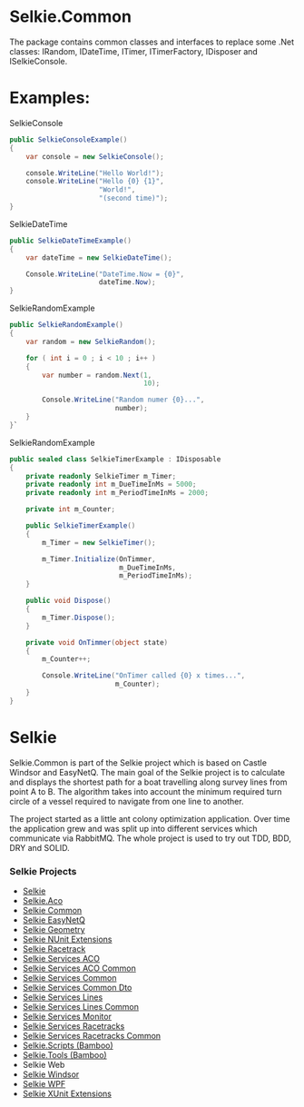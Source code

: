 # Selkie.Common

The package contains common classes and interfaces to replace some .Net classes: IRandom, IDateTime, ITimer, ITimerFactory, IDisposer and ISelkieConsole.
 
# Examples:
SelkieConsole
```CS
public SelkieConsoleExample()
{
	var console = new SelkieConsole();

	console.WriteLine("Hello World!");
	console.WriteLine("Hello {0} {1}",
					  "World!",
					  "(second time)");
}
```

SelkieDateTime
```CS
public SelkieDateTimeExample()
{
	var dateTime = new SelkieDateTime();

	Console.WriteLine("DateTime.Now = {0}",
					  dateTime.Now);
}
```

SelkieRandomExample
```CS
public SelkieRandomExample()
{
	var random = new SelkieRandom();

	for ( int i = 0 ; i < 10 ; i++ )
	{
		var number = random.Next(1,
								 10);

		Console.WriteLine("Random numer {0}...",
						  number);
	}
}`
```

SelkieRandomExample
```CS
public sealed class SelkieTimerExample : IDisposable
{
	private readonly SelkieTimer m_Timer;
	private readonly int m_DueTimeInMs = 5000;
	private readonly int m_PeriodTimeInMs = 2000;

	private int m_Counter;

	public SelkieTimerExample()
	{
		m_Timer = new SelkieTimer();

		m_Timer.Initialize(OnTimmer,
						   m_DueTimeInMs,
						   m_PeriodTimeInMs);
	}

	public void Dispose()
	{
		m_Timer.Dispose();
	}

	private void OnTimmer(object state)
	{
		m_Counter++;

		Console.WriteLine("OnTimer called {0} x times...",
						  m_Counter);
	}
}
```

# Selkie
Selkie.Common is part of the Selkie project which is based on Castle Windsor and EasyNetQ. The main goal of the Selkie project is to calculate and displays the shortest path for a boat travelling along survey lines from point A to B. The algorithm takes into account the minimum required turn circle of a vessel required to navigate from one line to another.

The project started as a little ant colony optimization application. Over time the application grew and was split up into different services which communicate via RabbitMQ. The whole project is used to try out TDD, BDD, DRY and SOLID.

### Selkie Projects

* [Selkie](https://github.com/tschroedter/Selkie)
* [Selkie.Aco](https://github.com/tschroedter/Selkie.Aco)
* [Selkie Common](https://github.com/tschroedter/Selkie.Common)
* [Selkie EasyNetQ](https://github.com/tschroedter/Selkie.EasyNetQ)
* [Selkie Geometry](https://github.com/tschroedter/Selkie.Geometry)
* [Selkie NUnit Extensions](https://github.com/tschroedter/Selkie.NUnit.Extensions)
* [Selkie Racetrack](https://github.com/tschroedter/Selkie.Racetrack)
* [Selkie Services ACO](https://github.com/tschroedter/Selkie.Services.Aco)
* [Selkie Services ACO Common](https://github.com/tschroedter/Selkie.Services.Aco.Common)
* [Selkie Services Common](https://github.com/tschroedter/Selkie.Services.Common)
* [Selkie Services Common Dto](https://github.com/tschroedter/Selkie.Services.Common.Dto)
* [Selkie Services Lines](https://github.com/tschroedter/Selkie.Services.Lines)
* [Selkie Services Lines Common](https://github.com/tschroedter/Selkie.Services.Lines.Common)
* [Selkie Services Monitor](https://github.com/tschroedter/Selkie.Services.Monitor)
* [Selkie Services Racetracks](https://github.com/tschroedter/Selkie.Services.Racetracks)
* [Selkie Services Racetracks Common](https://github.com/tschroedter/Selkie.Services.Racetracks.Common)
* [Selkie.Scripts (Bamboo)](https://github.com/tschroedter/Selkie.Scripts)
* [Selkie.Tools (Bamboo)](https://github.com/tschroedter/Selkie.Tools)
* Selkie Web
* [Selkie Windsor](https://github.com/tschroedter/Selkie.Windsor)
* [Selkie WPF](https://github.com/tschroedter/Selkie.WPF)
* [Selkie XUnit Extensions](https://github.com/tschroedter/Selkie.XUnit.Extensions)